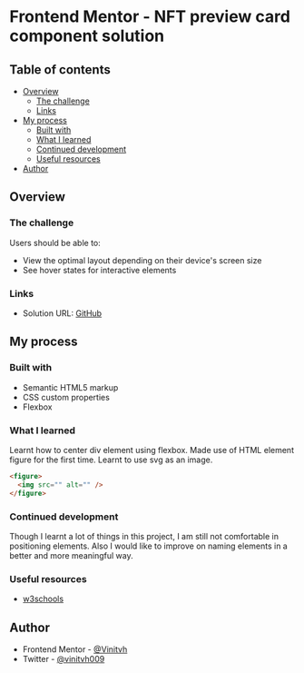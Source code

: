 # Frontend Mentor - NFT preview card component solution

## Table of contents

- [Overview](#overview)
  - [The challenge](#the-challenge)
  - [Links](#links)
- [My process](#my-process)
  - [Built with](#built-with)
  - [What I learned](#what-i-learned)
  - [Continued development](#continued-development)
  - [Useful resources](#useful-resources)
- [Author](#author)

## Overview

### The challenge

Users should be able to:

- View the optimal layout depending on their device's screen size
- See hover states for interactive elements

### Links

- Solution URL: [GitHub](https://github.com/Vinitvh/nft-preview-card-component)

## My process

### Built with

- Semantic HTML5 markup
- CSS custom properties
- Flexbox

### What I learned

Learnt how to center div element using flexbox. Made use of HTML element figure for the first time.
Learnt to use svg as an image.

```html
<figure>
  <img src="" alt="" />
</figure>
```

### Continued development

Though I learnt a lot of things in this project, I am still not comfortable in positioning elements. Also I would like to improve on naming elements in a better and more meaningful way.

### Useful resources

- [w3schools](https://www.w3schools.com/css/css_align.asp)

## Author

- Frontend Mentor - [@Vinitvh](https://www.frontendmentor.io/profile/yourusername)
- Twitter - [@vinitvh009](https://www.twitter.com/vinitvh009)
